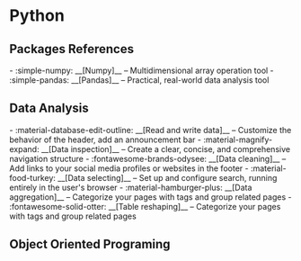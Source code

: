 # Python

## Packages References
<div class="grid cards" markdown>
- :simple-numpy: __[Numpy]__ – Multidimensional array operation tool
- :simple-pandas: __[Pandas]__ – Practical, real-world data analysis tool

  [Numpy]: https://numpy.org/doc/2.2/reference/routines.html
  [Pandas]: https://pandas.pydata.org/docs/reference/frame.html

</div>

## Data Analysis
<div class="grid cards" markdown>
- :material-database-edit-outline: __[Read and write data]__ – Customize the behavior of the header, add an announcement bar
- :material-magnify-expand: __[Data inspection]__ – Create a clear, concise, and comprehensive navigation structure
- :fontawesome-brands-odysee: __[Data cleaning]__ – Add links to your social media profiles or websites in the footer
- :material-food-turkey: __[Data selecting]__ – Set up and configure search, running entirely in the user's browser
- :material-hamburger-plus: __[Data aggregation]__ – Categorize your pages with tags and group related pages
- :fontawesome-solid-otter: __[Table reshaping]__ – Categorize your pages with tags and group related pages


</div> 

  [Read and write data]: Pandas_numpy/read_write_data.md
  [Data inspection]: Pandas_numpy/data_inspection.md
  [Data cleaning]: Pandas_numpy/data_cleaning.md
  [Data selecting]: Pandas_numpy/data_selecting.md
  [Data aggregation]: Pandas_numpy/data_aggregation.md
  [Table reshaping]: Pandas_numpy/table_reshaping.md
  [Language]: Pandas_numpy/data_aggregation.md

## Object Oriented Programing
